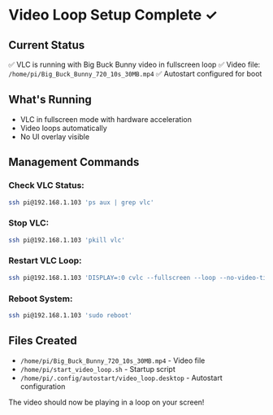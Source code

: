 # Video Loop Setup Complete ✓

## Current Status
✅ VLC is running with Big Buck Bunny video in fullscreen loop
✅ Video file: `/home/pi/Big_Buck_Bunny_720_10s_30MB.mp4`
✅ Autostart configured for boot

## What's Running
- VLC in fullscreen mode with hardware acceleration
- Video loops automatically
- No UI overlay visible

## Management Commands

### Check VLC Status:
```bash
ssh pi@192.168.1.103 'ps aux | grep vlc'
```

### Stop VLC:
```bash
ssh pi@192.168.1.103 'pkill vlc'
```

### Restart VLC Loop:
```bash
ssh pi@192.168.1.103 'DISPLAY=:0 cvlc --fullscreen --loop --no-video-title-show /home/pi/Big_Buck_Bunny_720_10s_30MB.mp4 &'
```

### Reboot System:
```bash
ssh pi@192.168.1.103 'sudo reboot'
```

## Files Created
- `/home/pi/Big_Buck_Bunny_720_10s_30MB.mp4` - Video file
- `/home/pi/start_video_loop.sh` - Startup script
- `/home/pi/.config/autostart/video_loop.desktop` - Autostart configuration

The video should now be playing in a loop on your screen!